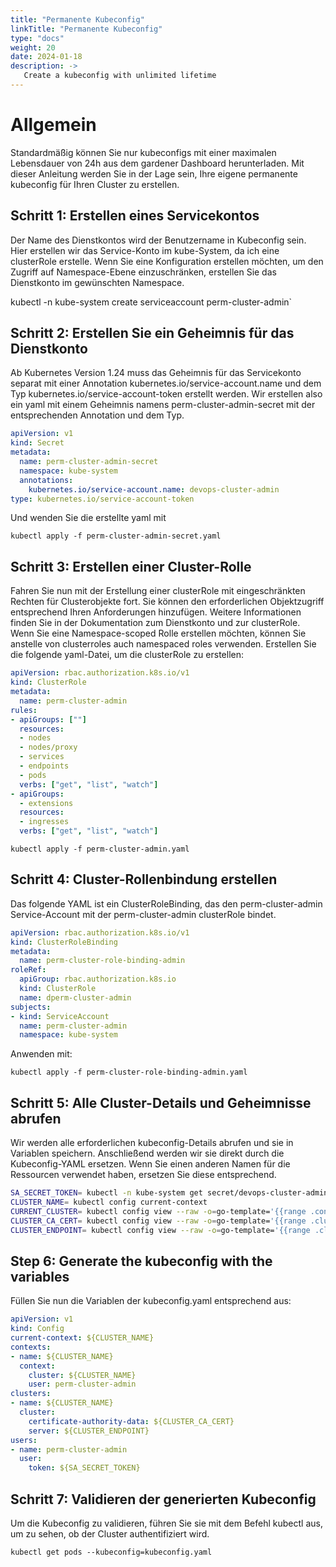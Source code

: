 ```yaml
---
title: "Permanente Kubeconfig"
linkTitle: "Permanente Kubeconfig"
type: "docs"
weight: 20
date: 2024-01-18
description: ->
   Create a kubeconfig with unlimited lifetime
---
```


# Allgemein
Standardmäßig können Sie nur kubeconfigs mit einer maximalen Lebensdauer von 24h aus dem gardener Dashboard herunterladen. Mit dieser Anleitung werden Sie in der Lage sein, Ihre eigene permanente kubeconfig für Ihren Cluster zu erstellen.

## Schritt 1: Erstellen eines Servicekontos
Der Name des Dienstkontos wird der Benutzername in Kubeconfig sein. Hier erstellen wir das Service-Konto im kube-System, da ich eine clusterRole erstelle. Wenn Sie eine Konfiguration erstellen möchten, um den Zugriff auf Namespace-Ebene einzuschränken, erstellen Sie das Dienstkonto im gewünschten Namespace.

kubectl -n kube-system create serviceaccount perm-cluster-admin`

## Schritt 2: Erstellen Sie ein Geheimnis für das Dienstkonto
Ab Kubernetes Version 1.24 muss das Geheimnis für das Servicekonto separat mit einer Annotation kubernetes.io/service-account.name und dem Typ kubernetes.io/service-account-token erstellt werden.
Wir erstellen also ein yaml mit einem Geheimnis namens perm-cluster-admin-secret mit der entsprechenden Annotation und dem Typ.

```yaml
apiVersion: v1
kind: Secret
metadata:
  name: perm-cluster-admin-secret
  namespace: kube-system
  annotations:
    kubernetes.io/service-account.name: devops-cluster-admin
type: kubernetes.io/service-account-token
```

Und wenden Sie die erstellte yaml mit

`kubectl apply -f perm-cluster-admin-secret.yaml`

## Schritt 3: Erstellen einer Cluster-Rolle
Fahren Sie nun mit der Erstellung einer clusterRole mit eingeschränkten Rechten für Clusterobjekte fort. Sie können den erforderlichen Objektzugriff entsprechend Ihren Anforderungen hinzufügen. Weitere Informationen finden Sie in der Dokumentation zum Dienstkonto und zur clusterRole.
Wenn Sie eine Namespace-scoped Rolle erstellen möchten, können Sie anstelle von clusterroles auch namespaced roles verwenden.
Erstellen Sie die folgende yaml-Datei, um die clusterRole zu erstellen:

```yaml
apiVersion: rbac.authorization.k8s.io/v1
kind: ClusterRole
metadata:
  name: perm-cluster-admin
rules:
- apiGroups: [""]
  resources:
  - nodes
  - nodes/proxy
  - services
  - endpoints
  - pods
  verbs: ["get", "list", "watch"]
- apiGroups:
  - extensions
  resources:
  - ingresses
  verbs: ["get", "list", "watch"]
```

`kubectl apply -f perm-cluster-admin.yaml`

## Schritt 4: Cluster-Rollenbindung erstellen
Das folgende YAML ist ein ClusterRoleBinding, das den perm-cluster-admin Service-Account mit der perm-cluster-admin clusterRole bindet.

```yaml
apiVersion: rbac.authorization.k8s.io/v1
kind: ClusterRoleBinding
metadata:
  name: perm-cluster-role-binding-admin
roleRef:
  apiGroup: rbac.authorization.k8s.io
  kind: ClusterRole
  name: dperm-cluster-admin
subjects:
- kind: ServiceAccount
  name: perm-cluster-admin
  namespace: kube-system
```

Anwenden mit:

`kubectl apply -f perm-cluster-role-binding-admin.yaml`

## Schritt 5: Alle Cluster-Details und Geheimnisse abrufen

Wir werden alle erforderlichen kubeconfig-Details abrufen und sie in Variablen speichern. Anschließend werden wir sie direkt durch die Kubeconfig-YAML ersetzen.
Wenn Sie einen anderen Namen für die Ressourcen verwendet haben, ersetzen Sie diese entsprechend.

```bash
SA_SECRET_TOKEN= kubectl -n kube-system get secret/devops-cluster-admin-secret -o=go-template='{{.data.token}}' | base64 --decode
CLUSTER_NAME= kubectl config current-context
CURRENT_CLUSTER= kubectl config view --raw -o=go-template='{{range .contexts}}{{if eq .name "'''${CLUSTER_NAME}'''"}}{{ index .context "cluster" }}{{end}}{{end}}'
CLUSTER_CA_CERT= kubectl config view --raw -o=go-template='{{range .clusters}}{{if eq .name "'''${CURRENT_CLUSTER}'''"}}"{{with index .cluster "certificate-authority-data" }}{{.}}{{end}}"{{ end }}{{ end }}'
CLUSTER_ENDPOINT= kubectl config view --raw -o=go-template='{{range .clusters}}{{if eq .name "'''${CURRENT_CLUSTER}'''"}}{{ .cluster.server }}{{end}}{{ end }}'
```

## Step 6: Generate the kubeconfig with the variables

Füllen Sie nun die Variablen der kubeconfig.yaml entsprechend aus:

```yaml
apiVersion: v1
kind: Config
current-context: ${CLUSTER_NAME}
contexts:
- name: ${CLUSTER_NAME}
  context:
    cluster: ${CLUSTER_NAME}
    user: perm-cluster-admin
clusters:
- name: ${CLUSTER_NAME}
  cluster:
    certificate-authority-data: ${CLUSTER_CA_CERT}
    server: ${CLUSTER_ENDPOINT}
users:
- name: perm-cluster-admin
  user:
    token: ${SA_SECRET_TOKEN}
```

## Schritt 7: Validieren der generierten Kubeconfig

Um die Kubeconfig zu validieren, führen Sie sie mit dem Befehl kubectl aus, um zu sehen, ob der Cluster authentifiziert wird.

`kubectl get pods --kubeconfig=kubeconfig.yaml`